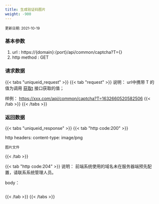 ```yaml
---
title: 生成验证码图片
weight: -900
---
```


<small>更新日期: 2021-10-19</small>

### 基本参数
1. url : https://{domain}:{port}/api/common/captcha?T={}
2. http method : GET


### 请求数据

{{< tabs "uniqueid_request" >}}
{{< tab "request" >}} 
说明： url中携带 T 的值为调用 [获取t](/auth/get_t) 接口获取的值；

样例： https://xxx.com/api/common/captcha?T=1632660520582506
{{< /tab >}}
{{< /tabs >}}



### 返回数据

{{< tabs "uniqueid_response" >}}
{{< tab "http code:200" >}} 

http headers:
content-type: image/png
```
图片文件
```   
{{< /tab >}}

{{< tab "http code:204" >}} 
说明： 前端系统使用的域名未在服务器端预先配置，请联系系统管理人员。

body：
```
```   
{{< /tab >}}
{{< /tabs >}}